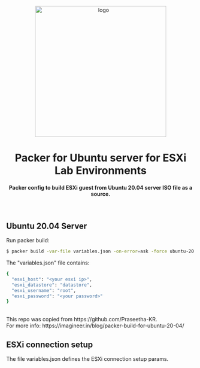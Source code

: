<div align="center">
    <img src="https://imagineer.in/assets/img/posts/packer-ubuntu.png" alt="logo" width="350px" style="margin-top: 1em">
    <h1>Packer for Ubuntu server for ESXi Lab Environments</h1>
    <h4>Packer config to build ESXi guest from Ubuntu 20.04 server ISO file as a source.</h4>
</div><br>

## Ubuntu 20.04 Server

Run packer build:

```bash
$ packer build -var-file variables.json -on-error=ask -force ubuntu-20.04-live-server-packer.json
```

The "variables.json" file contains:
```bash
{
  "esxi_host": "<your esxi ip>",
  "esxi_datastore": "datastore",
  "esxi_username": "root",
  "esxi_password": "<your password>"
}
```


<br>
This repo was copied from https://github.com/Praseetha-KR.
<br>
For more info: https://imagineer.in/blog/packer-build-for-ubuntu-20-04/

## ESXi connection setup

The file variables.json defines the ESXi connection setup params.
